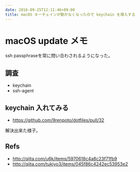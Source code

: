 ```yaml
---
date: 2016-09-25T12:11:46+09:00
title: macOS キーチェインが動かなくなったので keychain を導入する
---
```


# macOS update メモ

ssh passphraseを常に問い合わされるようになった。

## 調査

- keychain
- ssh-agent

## keychain 入れてみる

- <https://github.com/9renpoto/dotfiles/pull/32>

解決出来た様子。

## Refs

- <http://qiita.com/u6k/items/5970618c4a8c23f71fb9>
- <http://qiita.com/tukiyo3/items/045f86c4242ec53953e2>
